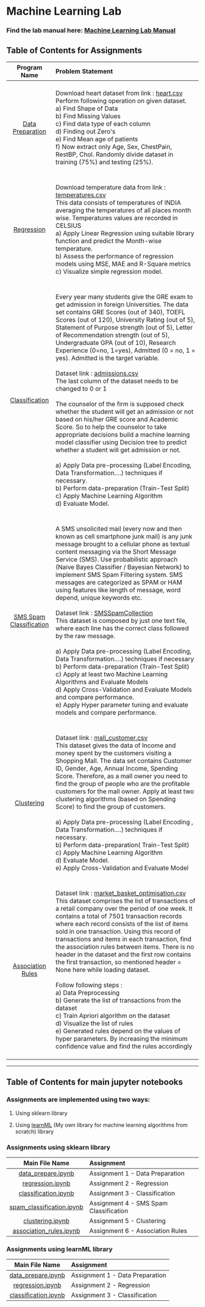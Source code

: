 # Machine Learning Lab

### Find the lab manual here: [Machine Learning Lab Manual](LP1.pdf)

## Table of Contents for Assignments

|                               Program Name                                | Problem Statement                                                                                                                                                                                                                                                                                                                                                                                                                                                                                                                                                                                                                                                                                                                                                                                                                                                                                                                                                                                                                                                                                                                                            |
| :-----------------------------------------------------------------------: | :----------------------------------------------------------------------------------------------------------------------------------------------------------------------------------------------------------------------------------------------------------------------------------------------------------------------------------------------------------------------------------------------------------------------------------------------------------------------------------------------------------------------------------------------------------------------------------------------------------------------------------------------------------------------------------------------------------------------------------------------------------------------------------------------------------------------------------------------------------------------------------------------------------------------------------------------------------------------------------------------------------------------------------------------------------------------------------------------------------------------------------------------------------- |
|         [Data Preparation](Assignment01%20-%20Data%20Preparation)         | <br>Download heart dataset from link : [heart.csv](https://www.kaggle.com/zhaoyingzhu/heartcsv)<br>Perform following operation on given dataset.<br>a) Find Shape of Data<br>b) Find Missing Values<br>c) Find data type of each column<br>d) Finding out Zero's<br>e) Find Mean age of patients<br>f) Now extract only Age, Sex, ChestPain, RestBP, Chol. Randomly divide dataset in training (75%) and testing (25%). <br> <br>                                                                                                                                                                                                                                                                                                                                                                                                                                                                                                                                                                                                                                                                                                                            |
|                [Regression](Assignment02%20-%20Regression)                | <br>Download temperature data from link : [temperatures.csv](https://www.kaggle.com/venky73/temperatures-of-india?select=temperatures.csv)<br>This data consists of temperatures of INDIA averaging the temperatures of all places month wise. Temperatures values are recorded in CELSIUS<br>a) Apply Linear Regression using suitable library function and predict the Month-wise temperature.<br>b) Assess the performance of regression models using MSE, MAE and R-Square metrics<br>c) Visualize simple regression model. <br><br>                                                                                                                                                                                                                                                                                                                                                                                                                                                                                                                                                                                                                     |
|            [Classification](Assignment03%20-%20Classification)            | <br>Every year many students give the GRE exam to get admission in foreign Universities. The data set contains GRE Scores (out of 340), TOEFL Scores (out of 120), University Rating (out of 5), Statement of Purpose strength (out of 5), Letter of Recommendation strength (out of 5), Undergraduate GPA (out of 10), Research Experience (0=no, 1=yes), Admitted (0 = no, 1 = yes). Admitted is the target variable.<br><br>Dataset link : [admissions.csv](https://www.kaggle.com/mohansacharya/graduate-admissions)<br>The last column of the dataset needs to be changed to 0 or 1<br><br>The counselor of the firm is supposed check whether the student will get an admission or not based on his/her GRE score and Academic Score. So to help the counselor to take appropriate decisions build a machine learning model classifier using Decision tree to predict whether a student will get admission or not. <br><br> a) Apply Data pre-processing (Label Encoding, Data Transformation….) techniques if necessary.<br> b) Perform data-preparation (Train-Test Split) <br> c) Apply Machine Learning Algorithm <br> d) Evaluate Model. <br><br> |
| [SMS Spam Classification](Assignment04%20-%20SMS%20Spam%20Classification) | <br>A SMS unsolicited mail (every now and then known as cell smartphone junk mail) is any junk message brought to a cellular phone as textual content messaging via the Short Message Service (SMS). Use probabilistic approach (Naive Bayes Classifier / Bayesian Network) to implement SMS Spam Filtering system. SMS messages are categorized as SPAM or HAM using features like length of message, word depend, unique keywords etc.<br><br>Dataset link : [SMSSpamCollection](http://archive.ics.uci.edu/ml/datasets/sms%2Bspam%2Bcollection) <br>This dataset is composed by just one text file, where each line has the correct class followed by the raw message. <br><br>a) Apply Data pre-processing (Label Encoding, Data Transformation….) techniques if necessary<br>b) Perform data-preparation (Train-Test Split)<br>c) Apply at least two Machine Learning Algorithms and Evaluate Models<br>d) Apply Cross-Validation and Evaluate Models and compare performance.<br>e) Apply Hyper parameter tuning and evaluate models and compare performance. <br><br>                                                                                 |
|                [Clustering](Assignment05%20-%20Clustering)                | <br>Dataset link : [mall_customer.csv](http://www.kaggle.com/shwetabh123/mall-customers)<br>This dataset gives the data of Income and money spent by the customers visiting a Shopping Mall. The data set contains Customer ID, Gender, Age, Annual Income, Spending Score. Therefore, as a mall owner you need to find the group of people who are the profitable customers for the mall owner. Apply at least two clustering algorithms (based on Spending Score) to find the group of customers.<br><br>a) Apply Data pre-processing (Label Encoding , Data Transformation….) techniques if necessary.<br>b) Perform data-preparation( Train-Test Split)<br>c) Apply Machine Learning Algorithm<br>d) Evaluate Model.<br>e) Apply Cross-Validation and Evaluate Model<br><br>                                                                                                                                                                                                                                                                                                                                                                             |
|        [Association Rules](Assignment06%20-%20Association%20Rules)        | <br>Dataset link : [market_basket_optimisation.csv](http://www.kaggle.com/hemanthkumar05/market-basket-optimization)<br>This dataset comprises the list of transactions of a retail company over the period of one week. It contains a total of 7501 transaction records where each record consists of the list of items sold in one transaction. Using this record of transactions and items in each transaction, find the association rules between items. There is no header in the dataset and the first row contains the first transaction, so mentioned header = None here while loading dataset.<br><br>Follow following steps :<br>a) Data Preprocessing<br>b) Generate the list of transactions from the dataset<br>c) Train Apriori algorithm on the dataset<br>d) Visualize the list of rules<br>e) Generated rules depend on the values of hyper parameters. By increasing the minimum confidence value and find the rules accordingly <br><br>                                                                                                                                                                                                  |

<hr>

## Table of Contents for main jupyter notebooks

### Assignments are implemented using two ways:

1. Using sklearn library

2. Using [learnML](https://github.com/GopalSaraf/learnML) (My own library for machine learning algorithms from scratch) library

### Assignments using sklearn library

|                                            Main File Name                                             | Assignment                             |
| :---------------------------------------------------------------------------------------------------: | :------------------------------------- |
|        [data_prepare.ipynb](Assignment01%20-%20Data%20Preparation/sklearn/data_prepare.ipynb)         | Assignment 1 - Data Preparation        |
|              [regression.ipynb](Assignment02%20-%20Regression/sklearn/regression.ipynb)               | Assignment 2 - Regression              |
|        [classification.ipynb](Assignment03%20-%20Classification/sklearn/classification.ipynb)         | Assignment 3 - Classification          |
| [spam_classification.ipynb](Assignment04%20-%20SMS%20Spam%20Classification/spam_classification.ipynb) | Assignment 4 - SMS Spam Classification |
|                  [clustering.ipynb](Assignment05%20-%20Clustering/clustering.ipynb)                   | Assignment 5 - Clustering              |
|       [association_rules.ipynb](Assignment06%20-%20Association%20Rules/association_rules.ipynb)       | Assignment 6 - Association Rules       |

### Assignments using learnML library

|                                     Main File Name                                     | Assignment                      |
| :------------------------------------------------------------------------------------: | :------------------------------ |
| [data_prepare.ipynb](Assignment01%20-%20Data%20Preparation/learnML/data_prepare.ipynb) | Assignment 1 - Data Preparation |
|       [regression.ipynb](Assignment02%20-%20Regression/learnML/regression.ipynb)       | Assignment 2 - Regression       |
| [classification.ipynb](Assignment03%20-%20Classification/learnML/classification.ipynb) | Assignment 3 - Classification   |
